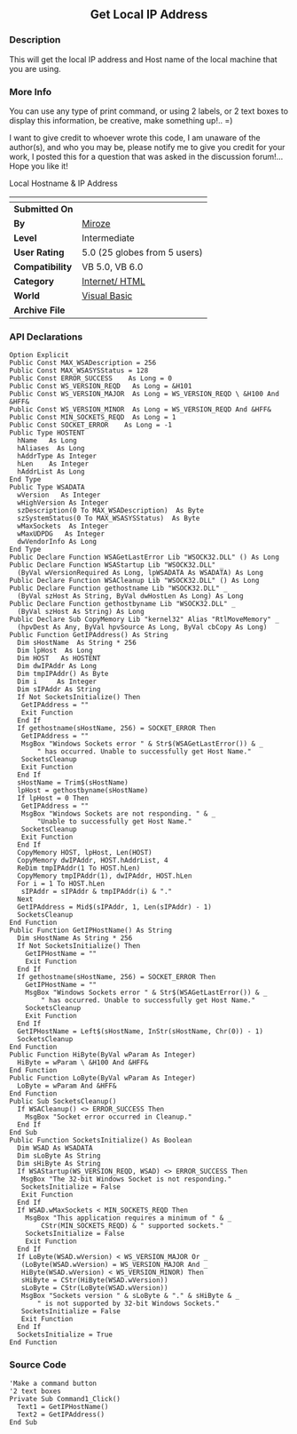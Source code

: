 ﻿<div align="center">

## Get Local IP Address


</div>

### Description

This will get the local IP address and Host name of the local machine that you are using.
 
### More Info
 
You can use any type of print command, or using 2 labels, or 2 text boxes to display this information, be creative, make something up!.. =)

I want to give credit to whoever wrote this code, I am unaware of the author(s), and who you may be, please notify me to give you credit for your work, I posted this for a question that was asked in the discussion forum!... Hope you like it!

Local Hostname & IP Address


<span>             |<span>
---                |---
**Submitted On**   |
**By**             |[Miroze](https://github.com/Planet-Source-Code/PSCIndex/blob/master/ByAuthor/miroze.md)
**Level**          |Intermediate
**User Rating**    |5.0 (25 globes from 5 users)
**Compatibility**  |VB 5\.0, VB 6\.0
**Category**       |[Internet/ HTML](https://github.com/Planet-Source-Code/PSCIndex/blob/master/ByCategory/internet-html__1-34.md)
**World**          |[Visual Basic](https://github.com/Planet-Source-Code/PSCIndex/blob/master/ByWorld/visual-basic.md)
**Archive File**   |[](https://github.com/Planet-Source-Code/miroze-get-local-ip-address__1-22035/archive/master.zip)

### API Declarations

```
Option Explicit
Public Const MAX_WSADescription = 256
Public Const MAX_WSASYSStatus = 128
Public Const ERROR_SUCCESS    As Long = 0
Public Const WS_VERSION_REQD   As Long = &H101
Public Const WS_VERSION_MAJOR  As Long = WS_VERSION_REQD \ &H100 And &HFF&
Public Const WS_VERSION_MINOR  As Long = WS_VERSION_REQD And &HFF&
Public Const MIN_SOCKETS_REQD  As Long = 1
Public Const SOCKET_ERROR    As Long = -1
Public Type HOSTENT
  hName   As Long
  hAliases  As Long
  hAddrType As Integer
  hLen    As Integer
  hAddrList As Long
End Type
Public Type WSADATA
  wVersion   As Integer
  wHighVersion As Integer
  szDescription(0 To MAX_WSADescription)  As Byte
  szSystemStatus(0 To MAX_WSASYSStatus)  As Byte
  wMaxSockets  As Integer
  wMaxUDPDG   As Integer
  dwVendorInfo As Long
End Type
Public Declare Function WSAGetLastError Lib "WSOCK32.DLL" () As Long
Public Declare Function WSAStartup Lib "WSOCK32.DLL" _
  (ByVal wVersionRequired As Long, lpWSADATA As WSADATA) As Long
Public Declare Function WSACleanup Lib "WSOCK32.DLL" () As Long
Public Declare Function gethostname Lib "WSOCK32.DLL" _
  (ByVal szHost As String, ByVal dwHostLen As Long) As Long
Public Declare Function gethostbyname Lib "WSOCK32.DLL" _
  (ByVal szHost As String) As Long
Public Declare Sub CopyMemory Lib "kernel32" Alias "RtlMoveMemory" _
  (hpvDest As Any, ByVal hpvSource As Long, ByVal cbCopy As Long)
Public Function GetIPAddress() As String
  Dim sHostName  As String * 256
  Dim lpHost  As Long
  Dim HOST   As HOSTENT
  Dim dwIPAddr As Long
  Dim tmpIPAddr() As Byte
  Dim i     As Integer
  Dim sIPAddr As String
  If Not SocketsInitialize() Then
   GetIPAddress = ""
   Exit Function
  End If
  If gethostname(sHostName, 256) = SOCKET_ERROR Then
   GetIPAddress = ""
   MsgBox "Windows Sockets error " & Str$(WSAGetLastError()) & _
       " has occurred. Unable to successfully get Host Name."
   SocketsCleanup
   Exit Function
  End If
  sHostName = Trim$(sHostName)
  lpHost = gethostbyname(sHostName)
  If lpHost = 0 Then
   GetIPAddress = ""
   MsgBox "Windows Sockets are not responding. " & _
       "Unable to successfully get Host Name."
   SocketsCleanup
   Exit Function
  End If
  CopyMemory HOST, lpHost, Len(HOST)
  CopyMemory dwIPAddr, HOST.hAddrList, 4
  ReDim tmpIPAddr(1 To HOST.hLen)
  CopyMemory tmpIPAddr(1), dwIPAddr, HOST.hLen
  For i = 1 To HOST.hLen
   sIPAddr = sIPAddr & tmpIPAddr(i) & "."
  Next
  GetIPAddress = Mid$(sIPAddr, 1, Len(sIPAddr) - 1)
  SocketsCleanup
End Function
Public Function GetIPHostName() As String
  Dim sHostName As String * 256
  If Not SocketsInitialize() Then
    GetIPHostName = ""
    Exit Function
  End If
  If gethostname(sHostName, 256) = SOCKET_ERROR Then
    GetIPHostName = ""
    MsgBox "Windows Sockets error " & Str$(WSAGetLastError()) & _
        " has occurred. Unable to successfully get Host Name."
    SocketsCleanup
    Exit Function
  End If
  GetIPHostName = Left$(sHostName, InStr(sHostName, Chr(0)) - 1)
  SocketsCleanup
End Function
Public Function HiByte(ByVal wParam As Integer)
  HiByte = wParam \ &H100 And &HFF&
End Function
Public Function LoByte(ByVal wParam As Integer)
  LoByte = wParam And &HFF&
End Function
Public Sub SocketsCleanup()
  If WSACleanup() <> ERROR_SUCCESS Then
    MsgBox "Socket error occurred in Cleanup."
  End If
End Sub
Public Function SocketsInitialize() As Boolean
  Dim WSAD As WSADATA
  Dim sLoByte As String
  Dim sHiByte As String
  If WSAStartup(WS_VERSION_REQD, WSAD) <> ERROR_SUCCESS Then
   MsgBox "The 32-bit Windows Socket is not responding."
   SocketsInitialize = False
   Exit Function
  End If
  If WSAD.wMaxSockets < MIN_SOCKETS_REQD Then
    MsgBox "This application requires a minimum of " & _
        CStr(MIN_SOCKETS_REQD) & " supported sockets."
    SocketsInitialize = False
    Exit Function
  End If
  If LoByte(WSAD.wVersion) < WS_VERSION_MAJOR Or _
   (LoByte(WSAD.wVersion) = WS_VERSION_MAJOR And _
   HiByte(WSAD.wVersion) < WS_VERSION_MINOR) Then
   sHiByte = CStr(HiByte(WSAD.wVersion))
   sLoByte = CStr(LoByte(WSAD.wVersion))
   MsgBox "Sockets version " & sLoByte & "." & sHiByte & _
       " is not supported by 32-bit Windows Sockets."
   SocketsInitialize = False
   Exit Function
  End If
  SocketsInitialize = True
End Function
```


### Source Code

```
'Make a command button
'2 text boxes
Private Sub Command1_Click()
  Text1 = GetIPHostName()
  Text2 = GetIPAddress()
End Sub
```

